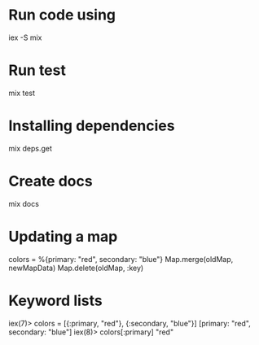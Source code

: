 # Run code using
iex -S mix

# Run test
mix test

# Installing dependencies
mix deps.get

# Create docs
mix docs

# Updating a map
colors = %{primary: "red", secondary: "blue"}
Map.merge(oldMap, newMapData)
Map.delete(oldMap, :key)

# Keyword lists
iex(7)> colors = [{:primary, "red"}, {:secondary, "blue"}]
[primary: "red", secondary: "blue"]
iex(8)> colors[:primary]
"red"